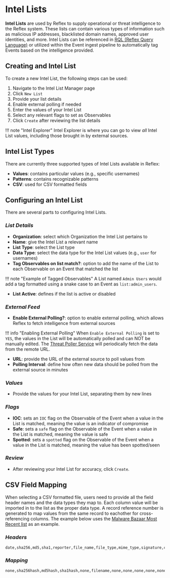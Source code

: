 # Intel Lists
**Intel Lists** are used by Reflex to supply operational or threat intelligence to the Reflex system. These lists can contain various types of information such as malicious IP addresses, blacklisted domain names, approved user identities, and more. Intel Lists can be referenced in [RQL (Reflex Query Language)](../rql/index.md) or utilized within the Event ingest pipeline to automatically tag Events based on the intelligence provided.

## Creating and Intel List
To create a new Intel List, the following steps can be used:

1. Navigate to the Intel List Manager page
2. Click `New List`
3. Provide your list details
4. Enable external polling if needed
5. Enter the values of your Intel List
6. Select any relevant flags to set as Observables
7. Click `Create` after reviewing the list details

!!! note "Intel Explorer"
    Intel Explorer is where you can go to view *all* Intel List values, including those brought in by external sources. 

## Intel List Types
There are currently three supported types of Intel Lists available in Reflex:

* **Values**: contains particular values (e.g., specific usernames)
* **Patterns**: contains recognizable patterns
* **CSV**: used for CSV formatted fields

## Configuring an Intel List
There are several parts to configuring Intel Lists.

### *List Details*

* **Organization**: select which Organization the Intel List pertains to
* **Name**: give the Intel List a relevant name
* **List Type**: select the List type
* **Data Type**: select the data type for the Intel List values (e.g., `user` for usernames)
* **Tag Observables on list match?**: option to add the name of the List to each Observable on an Event that matched the list

!!! note "Example of Tagged Observables"
    A List named `Admin Users` would add a tag formatted using a snake case to an Event as `list:admin_users`.

* **List Active**: defines if the list is active or disabled

### *External Feed*

* **Enable External Polling?**: option to enable external polling, which allows Reflex to fetch intelligence from external sources

!!! info "Enabling External Polling"
    When `Enable External Polling` is set to `YES`, the values in the List will be automatically polled and can NOT be manually edited. The [Threat Poller Service](../services/threat-poller.md) will periodically fetch the data from the remote URL.

* **URL**: provide the URL of the external source to poll values from
* **Polling Interval**: define how often new data should be polled from the external source in minutes

### *Values*

* Provide the values for your Intel List, separating them by new lines

### *Flags*

* **IOC**: sets an `IOC` flag on the Observable of the Event when a value in the List is matched, meaning the value is an indicator of compromise
* **Safe**: sets a `safe` flag on the Observable of the Event when a value in the List is matched, meaning the value is safe
* **Spotted**: sets a `spotted` flag on the Observable of the Event when a value in the List is matched, meaning the value has been spotted/seen

### *Review*

* After reviewing your Intel List for accuracy, click `Create`.


<!--
- **To Memcached**: Items on the Intel List will be pushed to the configured memcached instance.  The intel items can be accessed using memcached namespaces in the format of `{list_name}:{data_type}:{value}`.  Lists are represented in snake case where a list named `Bad Domain Names` would become `bad_domain_names`.  The environmental variables for Memcached can be found here [Threat Poller Memcached Config](../system/environment-variables#threat-poller-memcached-config)
-->

## CSV Field Mapping
When selecting a CSV formatted file, users need to provide all the field header names and the data types they map to.  Each column value will be imported in to the list as the proper data type.  A record reference number is generated to map values from the same record to eachother for cross-referencing columns.  The example below uses the [Malware Bazaar Most Recent list](https://bazaar.abuse.ch/) as an example. 

### *Headers*

```
date,sha256,md5,sha1,reporter,file_name,file_type,mime_type,signature,clamav,vtpercent,imphash,ssdeep,tlsh
```

### *Mapping*

```
none,sha256hash,md5hash,sha1hash,none,filename,none,none,none,none,none,imphash,none,none
```


